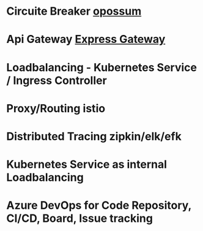 # Circuite Breaker [opossum](https://github.com/nodeshift/opossum)
# Api Gateway [Express Gateway](https://github.com/ExpressGateway)
# Loadbalancing - Kubernetes Service / Ingress Controller
# Proxy/Routing istio
# Distributed Tracing zipkin/elk/efk
# Kubernetes Service as internal Loadbalancing
# Azure DevOps for Code Repository, CI/CD, Board, Issue tracking